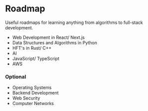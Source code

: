 # Roadmap
Useful roadmaps for learning anything from algorithms to full-stack development.

- Web Development in React/ Next.js
- Data Structures and Algorithms in Python
- HFT's in Rust/ C++
- AI
- JavaScript/ TypeScript
- AWS

### Optional
- Operating Systems
- Backend Development
- Web Security
- Computer Networks